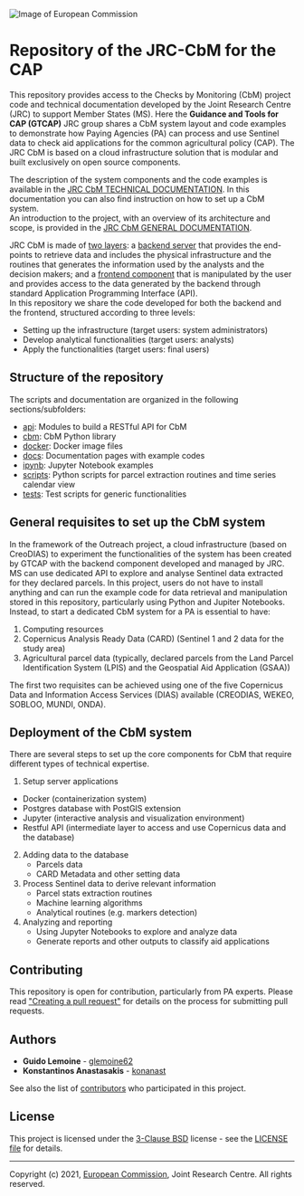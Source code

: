 ![Image of European Commission](https://raw.githubusercontent.com/ec-jrc/cbm/main/docs/img/jrc_cbm_banner.png)

# Repository of the JRC-CbM for the CAP

This repository provides access to the Checks by Monitoring (CbM) project code and technical documentation developed by the Joint Research Centre (JRC) to support Member States (MS).  Here the **Guidance and Tools for CAP (GTCAP)** JRC group shares a CbM system layout and code examples to demonstrate how Paying Agencies (PA) can process and use Sentinel data to check aid applications for the common agricultural policy (CAP). The JRC CbM is based on a cloud infrastructure solution that is modular and built exclusively on open source components.

The description of the system components and the code examples is available in the [JRC CbM TECHNICAL DOCUMENTATION](https://jrc-cbm.readthedocs.io). In this documentation you can also find instruction on how to set up a CbM system.  
An introduction to the project, with an overview of its architecture and scope, is provided in the [JRC CbM GENERAL DOCUMENTATION](https://jrc-cbm.readthedocs.io/en/latest/dias4cbm_intro.html).  

JRC CbM is made of [two layers](https://jrc-cbm.readthedocs.io/en/latest/dias4cbm_architecture.html): a [backend server](https://jrc-cbm.readthedocs.io/en/latest/dias4cbm_setup.html) that provides the end-points to retrieve data and includes the physical infrastructure and the routines that generates the information used by the analysts and the decision makers; and a [frontend component](https://jrc-cbm.readthedocs.io/en/latest/dias4cbm_analysis.html) that is manipulated by the user and provides access to the data generated by the backend through standard Application Programming Interface (API).  
In this repository we share the code developed for both the backend and the frontend, structured according to three levels:  

* Setting up the infrastructure (target users: system administrators)
* Develop analytical functionalities (target users: analysts)
* Apply the functionalities (target users: final users)

## Structure of the repository

The scripts and documentation are organized in the following sections/subfolders:

* [api](https://github.com/ec-jrc/cbm/tree/main/api): Modules to build a RESTful API for CbM  
* [cbm](https://github.com/ec-jrc/cbm/tree/main/cbm): CbM Python library  
* [docker](https://github.com/ec-jrc/cbm/tree/main/docker): Docker image files  
* [docs](https://github.com/ec-jrc/cbm/tree/main/docs): Documentation pages with example codes  
* [ipynb](https://github.com/ec-jrc/cbm/tree/main/ipynb): Jupyter Notebook examples  
* [scripts](https://github.com/ec-jrc/cbm/tree/main/scripts): Python scripts for parcel extraction routines and time series calendar view  
* [tests](https://github.com/ec-jrc/cbm/tree/main/tests): Test scripts for generic functionalities  

## General requisites to set up the CbM system

In the framework of the Outreach project, a cloud infrastructure (based on CreoDIAS) to experiment the functionalities of the system has been created by GTCAP with the backend component developed and managed by JRC. MS can use dedicated API to explore and analyse Sentinel data extracted for they declared parcels. In this project, users do not have to install anything and can run the example code for data retrieval and manipulation stored in this repository, particularly using Python and Jupiter Notebooks. Instead, to start a dedicated CbM system for a PA is essential to have:

1. Computing resources
2. Copernicus Analysis Ready Data (CARD) (Sentinel 1 and 2 data for the study area)
3. Agricultural parcel data (typically, declared parcels from the Land Parcel Identification System (LPIS) and the Geospatial Aid Application (GSAA))

The first two requisites can be achieved using one of the five Copernicus Data and Information Access Services (DIAS) available (CREODIAS, WEKEO, SOBLOO, MUNDI, ONDA).  

## Deployment of the CbM system

There are several steps to set up the core components for CbM that require different types of technical expertise.

1. Setup server applications
  * Docker (containerization system)
  * Postgres database with PostGIS extension
  * Jupyter (interactive analysis and visualization environment)
  * Restful API (intermediate layer to access and use Copernicus data and the database)
2. Adding data to the database
   * Parcels data
   * CARD Metadata and other setting data
3. Process Sentinel data to derive relevant information
   * Parcel stats extraction routines
   * Machine learning algorithms
   * Analytical routines (e.g. markers detection)
4. Analyzing and reporting
   * Using Jupyter Notebooks to explore and analyze data
   * Generate reports and other outputs to classify aid applications


## Contributing

This repository is open for contribution, particularly from PA experts. Please read ["Creating a pull request"](https://docs.github.com/en/github/collaborating-with-issues-and-pull-requests/creating-a-pull-request) for details on the process for submitting pull requests.  

## Authors

* **Guido Lemoine** - [glemoine62](https://github.com/glemoine62)
* **Konstantinos Anastasakis** - [konanast](https://github.com/konanast)

See also the list of [contributors](https://github.com/ec-jrc/cbm/contributors) who participated in this project.  

## License

This project is licensed under the [3-Clause BSD](https://opensource.org/licenses/BSD-3-Clause) license - see the [LICENSE file](LICENSE) for details.  

---

Copyright (c) 2021, [European Commission](https://ec.europa.eu/), Joint Research Centre. All rights reserved.  
